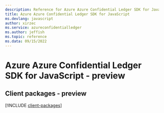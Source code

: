 ```yaml
---
description: Reference for Azure Azure Confidential Ledger SDK for JavaScript
title: Azure Azure Confidential Ledger SDK for JavaScript
ms.devlang: javascript
author: xirzec
ms.service: azureconfidentialledger
ms.author: jeffish
ms.topic: reference
ms.data: 09/15/2022
---
```

# Azure Azure Confidential Ledger SDK for JavaScript - preview

## Client packages - preview
[!INCLUDE [client-packages](azure-confidential-ledger-client-index.md)]
